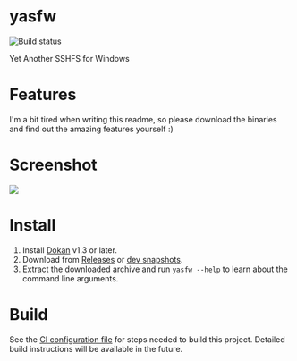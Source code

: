 # yasfw

![Build status](https://github.com/DDoSolitary/yasfw/workflows/.github/workflows/build.yml/badge.svg)

Yet Another SSHFS for Windows

# Features

I'm a bit tired when writing this readme, so please download the binaries and find out the amazing features yourself :)

# Screenshot

![](https://i.ibb.co/N683Rrh/yasfw-screenshot.png)

# Install

1. Install [Dokan](https://github.com/dokan-dev/dokany/releases) v1.3 or later.
2. Download from [Releases](https://github.com/DDoSolitary/yasfw/releases) or [dev snapshots](https://ddosolitary-builds.sourceforge.io/yasfw/).
3. Extract the downloaded archive and run `yasfw --help` to learn about the command line arguments.

# Build

See the [CI configuration file](https://github.com/DDoSolitary/yasfw/blob/master/.github/workflows/build.yml) for steps needed to build this project. Detailed build instructions will be available in the future.
